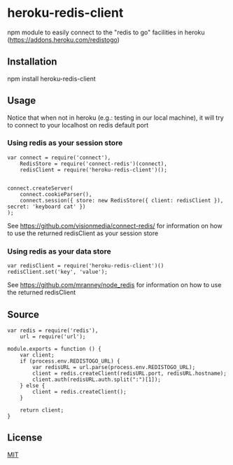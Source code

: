 # heroku-redis-client

npm module to easily connect to the "redis to go" facilities in heroku (https://addons.heroku.com/redistogo)

## Installation

npm install heroku-redis-client

## Usage

Notice that when not in heroku (e.g.: testing in our local machine), it will try to connect to your localhost on redis
default port

### Using redis as your session store

    var connect = require('connect'),
        RedisStore = require('connect-redis')(connect),
        redisClient = require('heroku-redis-client')();


    connect.createServer(
        connect.cookieParser(),
        connect.session({ store: new RedisStore({ client: redisClient }), secret: 'keyboard cat' })
    );

See https://github.com/visionmedia/connect-redis/ for information on how to use the returned redisClient as your session store

### Using redis as your data store

    var redisClient = require('heroku-redis-client')()
    redisClient.set('key', 'value');

See https://github.com/mranney/node_redis for information on how to use the returned redisClient

## Source

    var redis = require('redis'),
        url = require('url');

    module.exports = function () {
        var client;
        if (process.env.REDISTOGO_URL) {
            var redisURL = url.parse(process.env.REDISTOGO_URL);
            client = redis.createClient(redisURL.port, redisURL.hostname);
            client.auth(redisURL.auth.split(":")[1]);
        } else {
            client = redis.createClient();
        }

        return client;
    }


## License
[MIT](https://github.com/cmanzana/heroku-redis-client/blob/master/MIT-LICENSE)
